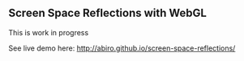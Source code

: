## Screen Space Reflections with WebGL

This is work in progress

See live demo here: http://abiro.github.io/screen-space-reflections/
